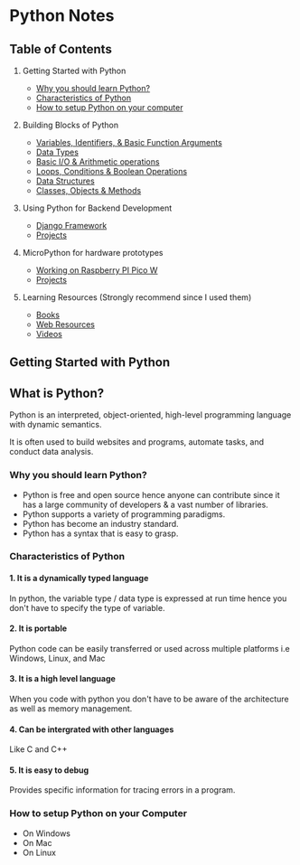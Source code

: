 # Python Notes

## Table of Contents
1. Getting Started with Python
    - [Why you should learn Python?](#why-python)
    - [Characteristics of Python](#characteristics)
    - [How to setup Python on your computer](#setup)

2. Building Blocks of Python
    - [Variables, Identifiers, & Basic Function Arguments](https://github.com/iamuendo/Python-Notes/tree/main/Building-Blocks/1.variables_identifiers_and_basic-function-arguments)
    - [Data Types](https://github.com/iamuendo/Python-Notes/tree/main/Building-Blocks/2.Data-Types)
    - [Basic I/O & Arithmetic operations](https://github.com/iamuendo/Python-Notes/tree/main/Building-Blocks/2.Data-Types)
    - [Loops, Conditions & Boolean Operations](https://github.com/iamuendo/Python-Notes/tree/main/Building-Blocks/2.Data-Types)
    - [Data Structures](https://github.com/iamuendo/Python-Notes/tree/main/Building-Blocks/3.Data-Structures)
    - [Classes, Objects & Methods](https://github.com/iamuendo/Python-Notes/tree/main/Building-Blocks/4.Classes-Objects-Methods)

3. Using Python for Backend Development
    - [Django Framework](https://linktodocumentation)
    - [Projects](https://linktodocumentation)

4. MicroPython for hardware prototypes
    - [Working on Raspberry PI Pico W](https://linktodocumentation)
    - [Projects](https://linktodocumentation)

4. Learning Resources (Strongly recommend since I used them)
    - [Books](https://linktodocumentation)
    - [Web Resources](https://linktodocumentation)
    - [Videos](https://linktodocumentation)



<h2 id="get-started">Getting Started with Python</h2>

## What is Python?
Python is an interpreted, object-oriented, high-level programming language with dynamic semantics.

It is often used to build websites and programs, automate tasks, and conduct data analysis.

<h3 id="why-python">Why you should learn Python?</h3>

- Python is free and open source hence anyone can contribute since it has a large community of developers & a vast number of libraries.
- Python supports a variety of programming paradigms.
- Python has become an industry standard.
- Python has a syntax that is easy to grasp.

<h3 id="characteristics">Characteristics of Python</h3>

#### 1. It is a dynamically typed language
In python, the variable type / data type is expressed at run time hence you don't have to specify the type of variable.

#### 2. It is portable
Python code can be easily transferred or used across multiple platforms i.e Windows, Linux, and Mac

#### 3. It is a high level language
When you code with python you don't have to be aware of the architecture as well as memory management.

#### 4. Can be intergrated with other languages
Like C and C++

#### 5. It is easy to debug
Provides specific information for tracing errors in a program.

<h3 id="setup">How to setup Python on your Computer</h3>

- On Windows
- On Mac
- On Linux